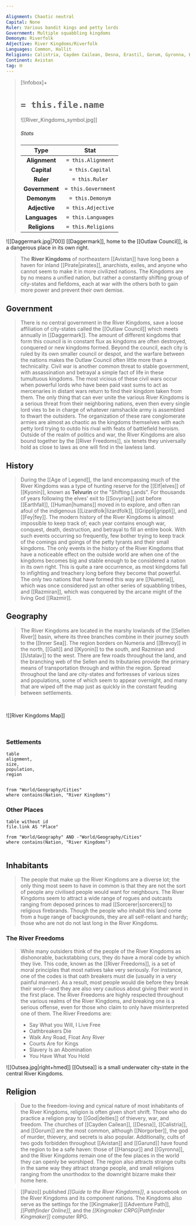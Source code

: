 ```yaml
---

Alignment: Chaotic neutral
Capital: None
Ruler: Various bandit kings and petty lords
Government: Multiple squabbling kingdoms
Demonym: Riverfolk
Adjective: River Kingdoms/Riverfolk
Languages: Common, Hallit
Religions: Calistria, Cayden Cailean, Desna, Erastil, Gorum, Gyronna, Hanspur, Iomedae, Lamashtu, Norgorber
Continent: Avistan
tag: 🌐
---
```


> [!infobox]+
> #  `= this.file.name`
> ![[River_Kingdoms_symbol.jpg]]
> ##### Stats
> Type | Stat |
> :---:|:---:|
> **Alignment** | `= this.Alignment` |
> **Capital** | `= this.Capital` |
> **Ruler** | `= this.Ruler` |
> **Government** | `= this.Government` |
> **Demonym** | `= this.Demonym` |
> **Adjective** | `= this.Adjective` |
> **Languages** | `= this.Languages` |
> **Religions** | `= this.Religions` |

![[Daggermark.jpg|700]] 
 [[Daggermark]], home to the [[Outlaw Council]], is a dangerous place in its own right.
> The **River Kingdoms** of northeastern [[Avistan]] have long been a haven for inland [[Pirate|pirates]], anarchists, exiles, and anyone who cannot seem to make it in more civilized nations. The Kingdoms are by no means a unified nation, but rather a constantly shifting group of city-states and fiefdoms, each at war with the others both to gain more power and prevent their own demise.



## Government



> There is no central government in the River Kingdoms, save a loose affiliation of city-states called the [[Outlaw Council]] which meets annually in [[Daggermark]]. The amount of different kingdoms that form this council is in constant flux as kingdoms are often destroyed, conquered or new kingdoms formed. Beyond the council, each city is ruled by its own smaller council or despot, and the warfare between the nations makes the Outlaw Council often little more than a technicality.
> Civil war is another common threat to stable government, with assassination and betrayal a simple fact of life in these tumultuous kingdoms. The most vicious of these civil wars occur when powerful lords who have been paid vast sums to act as mercenaries in distant wars return to find their kingdom taken from them. The only thing that can ever unite the various River Kingdoms is a serious threat from their neighboring nations, even then every single lord vies to be in charge of whatever ramshackle army is assembled to thwart the outsiders. The organization of these rare conglomerate armies are almost as chaotic as the kingdoms themselves with each petty lord trying to outdo his rival with feats of battlefield heroism. Outside of the realm of politics and war, the River Kingdoms are also bound together by the [[River Freedoms]], six tenets they universally hold as close to laws as one will find in the lawless land.


## History

> During the [[Age of Legend]], the land encompassing much of the River Kingdoms was a type of hunting reserve for the [[Elf|elves]] of [[Kyonin]], known as **Telvurin** or the "Shifting Lands". For thousands of years following the elves' exit to [[Sovyrian]] just before [[Earthfall]], [[Human|humans]] moved in to explore, and often ran afoul of the indigenous [[Lizardfolk|lizardfolk]], [[Grippli|grippli]], and [[Fey|fey]].
> The modern history of the River Kingdoms is almost impossible to keep track of; each year contains enough war, conquest, death, destruction, and betrayal to fill an entire book. With such events occurring so frequently, few bother trying to keep track of the comings and goings of the petty tyrants and their small kingdoms. The only events in the history of the River Kingdoms that have a noticeable effect on the outside world are when one of the kingdoms becomes big and stable enough to be considered a nation in its own right. This is quite a rare occurrence, as most kingdoms fall to infighting and treachery long before they become that powerful. The only two nations that have formed this way are [[Numeria]], which was once considered just an other series of squabbling tribes, and [[Razmiran]], which was conquered by the arcane might of the living God [[Razmir]].


## Geography


> The River Kingdoms are located in the marshy lowlands of the [[Sellen River]] basin, where its three branches combine in their journey south to the [[Inner Sea]]. The region borders on Numeria and [[Brevoy]] in the north, [[Galt]] and [[Kyonin]] to the south, and Razmiran and [[Ustalav]] to the west. There are few roads throughout the land, and the branching web of the Sellen and its tributaries provide the primary means of transportation through and within the region. Spread throughout the land are city-states and fortresses of various sizes and populations, some of which seem to appear overnight, and many that are wiped off the map just as quickly in the constant feuding between settlements.



<br>

![[River Kingdoms Map]]

<br>


### Settlements

```dataview
table
alignment,
size,
population,
region


from "World/Geography/Cities"
where contains(Nation, "River Kingdoms")
```

### Other Places

```dataview
table without id
file.link AS "Place"

from "World/Geography" AND -"World/Geography/Cities"
where contains(Nation, "River Kingdoms")


```

## Inhabitants

> The people that make up the River Kingdoms are a diverse lot; the only thing most seem to have in common is that they are not the sort of people any civilised people would want for neighbours. The River Kingdoms seem to attract a wide range of rogues and outcasts ranging from deposed princes to mad [[Sorcerer|sorcerers]] to religious firebrands. Though the people who inhabit this land come from a huge range of backgrounds, they are all self-reliant and hardy; those who are not do not last long in the River Kingdoms.


### The River Freedoms

> While many outsiders think of the people of the River Kingdoms as dishonorable, backstabbing curs, they do have a moral code by which they live. This code, known as the [[River Freedoms]], is a set of moral principles that most natives take very seriously. For instance, one of the codes is that oath breakers must die (usually in a very painful manner). As a result, most people would die before they break their word—and they are also very cautious about giving their word in the first place. The River Freedoms are highly respected throughout the various realms of the River Kingdoms, and breaking one is a serious offense, even for those who claim to only have misinterpreted one of them.
> The River Freedoms are:
> - Say What you Will, I Live Free
> - Oathbreakers Die
> - Walk Any Road, Float Any River
> - Courts Are for Kings
> - Slavery Is an Abomination
> - You Have What You Hold

![[Outsea.jpg|right+hmed]] 
 [[Outsea]] is a small underwater city-state in the central River Kingdoms.
## Religion

> Due to the freedom-loving and cynical nature of most inhabitants of the River Kingdoms, religion is often given short shrift. Those who do practice a religion pray to [[God|deities]] of thievery, war, and freedom. The churches of [[Cayden Cailean]], [[Desna]], [[Calistria]], and [[Gorum]] are the most common, although [[Norgorber]], the god of murder, thievery, and secrets is also popular. Additionally, cults of two gods forbidden throughout [[Avistan]] and [[Garund]] have found the region to be a safe haven: those of [[Hanspur]] and [[Gyronna]], and the River Kingdoms remain one of the few places in the world they can openly be worshiped. The region also attracts strange cults in the same way they attract strange people, and small religions ranging from the unorthodox to the downright bizarre make their home here.


> [[Paizo]] published *[[Guide to the River Kingdoms]]*, a sourcebook on the River Kingdoms and its component nations. The Kingdoms also serve as the settings for the [[Kingmaker]] [[Adventure Path]], *[[Pathfinder Online]]*, and the *[[Kingmaker CRPG|Pathfinder Kingmaker]]* computer RPG.







